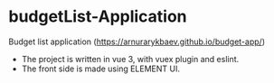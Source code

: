 # budgetList-Application
Budget list application (https://arnurarykbaev.github.io/budget-app/)

* The project is written in vue 3, with vuex plugin and eslint. 
* The front side is made using ELEMENT UI.
